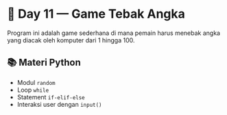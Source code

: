 # 📅 Day 11 — Game Tebak Angka

Program ini adalah game sederhana di mana pemain harus menebak angka yang diacak oleh komputer dari 1 hingga 100.

## 📚 Materi Python

- Modul `random`
- Loop `while`
- Statement `if-elif-else`
- Interaksi user dengan `input()`

